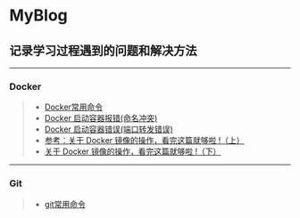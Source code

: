 # MyBlog #
## 记录学习过程遇到的问题和解决方法 ##
***

### Docker ###
> * [Docker常用命令](https://github.com/linersheng/myblog/blob/master/docker/docker-commands-20190407.md)
> * [Docker 启动容器报错(命名冲突)](https://github.com/linersheng/myblog/blob/master/docker/docker-start-error-20190407.md)
> * [Docker 启动容器错误(端口转发错误)](https://github.com/linersheng/myblog/blob/master/docker/docker-port-error-20190407.md)
> * [参考：关于 Docker 镜像的操作，看完这篇就够啦 !（上）](https://juejin.im/post/5c9f2861e51d454bc72448eb)
> * [关于 Docker 镜像的操作，看完这篇就够啦 !（下）](https://juejin.im/post/5ca18ddb6fb9a05e5b2ac82e)
***
### Git ####
> * [git常用命令](https://github.com/linersheng/myblog/blob/master/git/git-commands.md)


